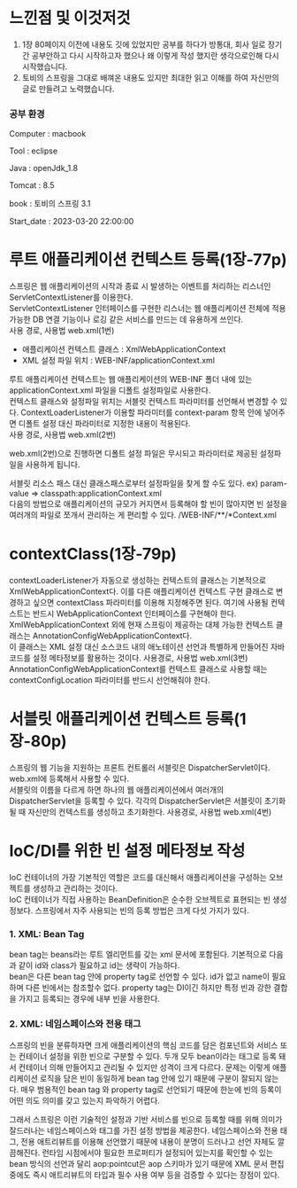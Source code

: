 # 느낀점 및 이것저것  
1. 1장 80페이지 이전에 내용도 깃에 있었지만 공부를 하다가 방통대, 회사 일로 장기간 공부안하고 다시 시작하고자 했으나 왜 이렇게 작성 했지란 생각으로인해 다시 시작했습니다.
2. 토비의 스프링을 그대로 배껴온 내용도 있지만 최대한 읽고 이해를 하여 자신만의 글로 만들려고 노력했습니다.

### 공부 환경

Computer : macbook

Tool : eclipse

Java : openJdk_1.8

Tomcat : 8.5

book : 토비의 스프링 3.1

Start_date : 2023-03-20 22:00:00

# 루트 애플리케이션 컨텍스트 등록(1장-77p)

스프링은 웹  애플리케이션의 시작과 종료 시  발생하는 이벤트를 처리하는 리스너인 ServletContextListener를 이용한다.  
ServletContextListener 인터페이스를 구현한 리스너는 웹 애플리케이션 전체에 적용가능한 DB 연결 기능이나 로깅 같은 서비스를 만드는 데 유용하게 쓰인다.  
사용 경로, 사용법 web.xml(1번)
* 애플리케이션 컨텍스트 클래스 : XmlWebApplicationContext
* XML 설정 파일 위치 : WEB-INF/applicationContext.xml

루트 애플리케이션 컨텍스트는 웹 애플리케이션의 WEB-INF 폴더 내에 있는 applicationContext.xml 파일을 디폴트 설정파일로 사용한다.  
컨텍스트 클래스와 설정파일 위치는 서블릿 컨텍스트 파라미터를 선언해서 변경할 수 있다. ContextLoaderListener가 이용할 파라미터를 context-param 항목 안에 넣어주면 디폴트 설정 대신 파라미터로 지정한 내용이 적용된다.  
사용 경로, 사용법 web.xml(2번)  

web.xml(2번)으로 진행하면 디폴트 설정 파일은 무시되고 파라미터로 제공된 설정파일을 사용하게 됩니다. 

서블릿 리소스 패스 대신 클래스패스로부터 설정파일을 찾게 할 수도 있다. ex) param-value => classpath:applicationContext.xml  
다음의 방법으로 애플리케이션의 규모가 커지면서 등록해야 할 빈이 많아지면 빈 설정을 여러개의 파일로 쪼개서 관리하는 게 편리할 수 있다.
/WEB-INF/**/*Context.xml

# contextClass(1장-79p)

contextLoaderListener가 자동으로 생성하는 컨텍스트의 클래스는 기본적으로 XmlWebApplicationContext다. 이를 다른 애플리케이션
컨텍스트 구현 클래스로 변경하고 싶으면 contextClass 파라미터를 이용해 지정해주면 된다. 여기에 사용될 컨텍스트는 반드시 
WebApplicationContext 인터페이스를 구현해야 한다.  
XmlWebApplicationContext 외에 현재 스프링이 제공하는 대체 가능한 컨텍스트 클래스는 AnnotationConfigWebApplicationContext다.  
이 클래스는 XML 설정 대신 소스코드 내의 애노테이션 선언과 특별하게 만들어진 자바 코드를 설정 메타정보를 활용하는 것이다.
사용경로, 사용법 web.xml(3번)  
AnnotationConfigWebApplicationContext를 컨텍스트 클래스로 사용할 때는 contextConfigLocation 파라미터를 반드시 선언해줘야 한다.

# 서블릿 애플리케이션 컨텍스트 등록(1장-80p)
스프링의 웹 기능을 지원하는 프론트 컨트롤러 서블릿은 DispatcherServlet이다. web.xml에 등록해서 사용할 수 있다.  
서블릿의 이름을 다르게 하면 하나의 웹 애플리케이션에서 여러개의 DispatcherServlet을 등록할 수 있다. 각각의 DispatcherServlet은 서블릿이 초기화될 때 자신만의 컨텍스트를 생성하고 초기화한다.
사용경로, 사용법 web.xml(4번)

# IoC/DI를 위한 빈 설정 메타정보 작성

IoC 컨테이너의 가장 기본적인 역할은 코드를 대신해서 애플리케이션을 구성하는 오브젝트를 생성하고 관리하는 것이다.  
IoC 컨테이너가 직접 사용하는 BeanDefinition은 순수한 오브젝트로 표현되는 빈 생성 정보다. 스프링에서 자주 사용되는 빈의 등록 방법은 크게 다섯 가지가 있다.

### 1. XML: Bean Tag
bean tag는 beans라는 루트 엘리먼트를 갖는 xml 문서에 포함된다. 기본적으로 다음과 같이 id와 class가 필요하고 id는 생략이 가능하다.  
bean은 다른 bean tag 안에 property tag로 선언할 수 있다. id가 없고 name이 필요하며 다른 빈에서는 참조할수 없다. property tag는 DI이긴 하지만 특정 빈과 강한 결합을 가지고 등록되는 경우에 내부 빈을 사용한다.

### 2. XML: 네임스페이스와 전용 태그
스프링의 빈을 분류하자면 크게 애플리케이션의 핵심 코드를 담은 컴포넌트와 서비스 또는 컨테이너 설정을 위한 빈으로 구분할 수 있다. 두개 모두 bean이라는 태그로 등록 돼서 컨테이너 의해 만들어지고 관리될 수 있지만 성격이 크게 다르다. 문제는 이렇게 애플리케이션 로직을 담은 빈이 동일하게
bean tag 안에 있기 때문에 구분이 잘되지 않는다. 매우 범용적인 bean tag 와 property tag로 선언되기 때문에 한눈에 빈의 등록이 어떤 의도 의미를 갖고 있는지 파악하기 어렵다.

그래서 스프링은 이런 기술적인 설정과 기반 서비스를 빈으로 등록할 때를 위해 의미가 잘드러나는 네임스페이스와 태그를 가진 설정 방법을 제공한다.
네임스페이스와 전용 태그, 전용 애트리뷰트를 이용해 선언했기 때문에 내용이 분명이 드러나고 선언 자체도 깔끔해진다. 런타임 시점에서야 필요한 프로퍼티가 설정되어 있는지를 확인할 수 있는 bean 방식의 선언과 달리 aop:pointcut은 aop 스키마가 있기 때문에 XML 문서 편집 중에도 즉시 
애트리뷰트의 타입과 필수 사용 여부 등을 검증할 수 있다는 장점이 있다.




